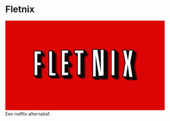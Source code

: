 # Fletnix
![Alt text](afbeeldingen/fletnix-logo-groot.png?raw=true "Fletnix")
Een netflix alternatief.
